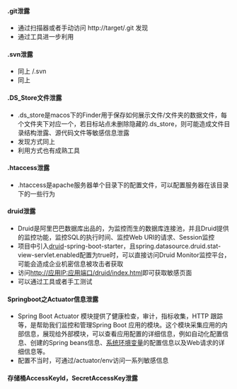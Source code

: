 #### .git泄露

* 通过扫描器或者手动访问 http://target/.git 发现
* 通过工具进一步利用

#### .svn泄露

* 同上 /.svn
* 同上

#### .DS_Store文件泄露

* .ds_store是macos下的Finder用于保存如何展示文件/文件夹的数据文件，每个文件夹下对应一个，若目标站点未删除隐藏的.ds_store，则可能造成文件目录结构泄露、源代码文件等敏感信息泄露
* 发现方式同上
* 利用方式也有成熟工具

#### .htaccess泄露

* .htaccess是apache服务器单个目录下的配置文件，可以配置服务器在该目录下的一些行为

#### druid泄露

* Druid是阿里巴巴数据库出品的，为监控而生的数据库连接池，并且Druid提供的监控功能，监控SQL的执行时间、监控Web URI的请求、Session监控
* 项目中引入[druid](https://so.csdn.net/so/search?q=druid&spm=1001.2101.3001.7020)-spring-boot-starter，且spring.datasource.druid.stat-view-servlet.enabled配置为true时，可以直接访问Druid Monitor监控平台，可能会造成企业机密信息被攻击者获取
* 访问[http://应用IP:应用端口/druid/index.html](http://localhost:8080/druid/index.html)即可获取敏感页面
* 可以通过工具或者手工测试

#### Springboot之Actuator信息泄露

* Spring Boot Actuator 模块提供了健康检查，审计，指标收集，HTTP 跟踪等，是帮助我们监控和管理Spring Boot 应用的模块。这个模块采集应用的内部信息，展现给外部模块，可以查看应用配置的详细信息，例如自动化配置信息、创建的Spring beans信息、[系统环境变量](https://so.csdn.net/so/search?q=系统环境变量&spm=1001.2101.3001.7020)的配置信息以及Web请求的详细信息等。
* 配置不当时，可通过/actuator/env访问一系列敏感信息

#### 存储桶AccessKeyId，SecretAccessKey泄露
